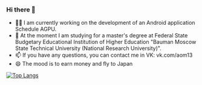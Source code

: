 ### Hi there 👋

- 🧑‍💻 I am currently working on the development of an Android application Schedule AGPU.
- 🌱 At the moment I am studying for a master's degree at Federal State Budgetary Educational Institution of Higher Education "Bauman Moscow State Technical University (National Research University)".
- 📫 If you have any questions, you can contact me in VK: vk.com/aom13
- 😄 The mood is to earn money and fly to Japan

[![Top Langs](https://github-readme-stats.vercel.app/api/top-langs/?username=krutoypan3&layout=compact&theme=radical)](https://github.com/anuraghazra/github-readme-stats)
